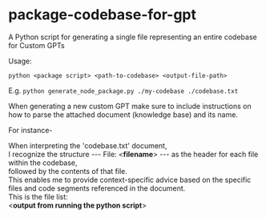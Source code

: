 # package-codebase-for-gpt
A Python script for generating a single file representing an entire codebase for Custom GPTs


Usage:

`python <package script> <path-to-codebase> <output-file-path>`

E.g.
`python generate_node_package.py ./my-codebase ./codebase.txt`

When generating a new custom GPT make sure to include instructions on how to parse the attached document (knowledge base) and its name.

For instance-

When interpreting the 'codebase.txt' document,  
I recognize the structure --- File: <**filename**> --- as the header for each file within the codebase,  
followed by the contents of that file.  
This enables me to provide context-specific advice based on the specific files and code segments referenced in the document.  
This is the file list:   
<**output from running the python script**>